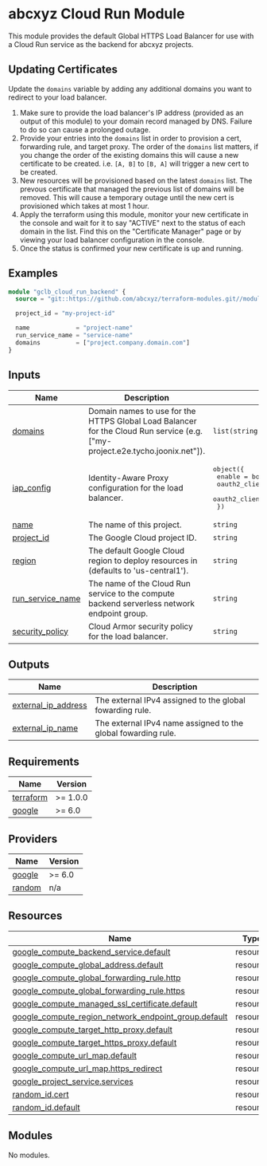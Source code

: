 # abcxyz Cloud Run Module

This module provides the default Global HTTPS Load Balancer for use with a Cloud
Run service as the backend for abcxyz projects.

## Updating Certificates

Update the `domains` variable by adding any additional domains you want to
redirect to your load balancer.

1. Make sure to provide the load balancer's IP address (provided as an output of
   this module) to your domain record managed by DNS. Failure to do so can cause
   a prolonged outage.
2. Provide your entries into the `domains` list in order to provision a cert,
   forwarding rule, and target proxy. The order of the `domains` list matters,
   if you change the order of the existing domains this will cause a new
   certificate to be created. i.e. `[A, B]` to `[B, A]` will trigger a new cert
   to be created.
3. New resources will be provisioned based on the latest `domains` list. The
   prevous certificate that managed the previous list of domains will be
   removed. This will cause a temporary outage until the new cert is provisioned
   which takes at most 1 hour.
4. Apply the terraform using this module, monitor your new certificate in the
   console and wait for it to say "ACTIVE" next to the status of each domain in
   the list. Find this on the "Certificate Manager" page or by viewing your load
   balancer configuration in the console.
5. Once the status is confirmed your new certificate is up and running.

<!-- BEGIN_TF_DOCS -->
## Examples

```terraform
module "gclb_cloud_run_backend" {
  source = "git::https://github.com/abcxyz/terraform-modules.git//modules/gclb_cloud_run_backend?ref=SHA_OR_TAG"

  project_id = "my-project-id"

  name             = "project-name"
  run_service_name = "service-name"
  domains          = ["project.company.domain.com"]
}
```

## Inputs

| Name | Description | Type | Default | Required |
|------|-------------|------|---------|:--------:|
| <a name="input_domains"></a> [domains](#input\_domains) | Domain names to use for the HTTPS Global Load Balancer for the Cloud Run service (e.g. ["my-project.e2e.tycho.joonix.net"]). | `list(string)` | n/a | yes |
| <a name="input_iap_config"></a> [iap\_config](#input\_iap\_config) | Identity-Aware Proxy configuration for the load balancer. | <pre>object({<br/>    enable               = bool<br/>    oauth2_client_id     = string<br/>    oauth2_client_secret = string<br/>  })</pre> | <pre>{<br/>  "enable": false,<br/>  "oauth2_client_id": "",<br/>  "oauth2_client_secret": ""<br/>}</pre> | no |
| <a name="input_name"></a> [name](#input\_name) | The name of this project. | `string` | n/a | yes |
| <a name="input_project_id"></a> [project\_id](#input\_project\_id) | The Google Cloud project ID. | `string` | n/a | yes |
| <a name="input_region"></a> [region](#input\_region) | The default Google Cloud region to deploy resources in (defaults to 'us-central1'). | `string` | `"us-central1"` | no |
| <a name="input_run_service_name"></a> [run\_service\_name](#input\_run\_service\_name) | The name of the Cloud Run service to the compute backend serverless network endpoint group. | `string` | n/a | yes |
| <a name="input_security_policy"></a> [security\_policy](#input\_security\_policy) | Cloud Armor security policy for the load balancer. | `string` | `null` | no |

## Outputs

| Name | Description |
|------|-------------|
| <a name="output_external_ip_address"></a> [external\_ip\_address](#output\_external\_ip\_address) | The external IPv4 assigned to the global fowarding rule. |
| <a name="output_external_ip_name"></a> [external\_ip\_name](#output\_external\_ip\_name) | The external IPv4 name assigned to the global fowarding rule. |

## Requirements

| Name | Version |
|------|---------|
| <a name="requirement_terraform"></a> [terraform](#requirement\_terraform) | >= 1.0.0 |
| <a name="requirement_google"></a> [google](#requirement\_google) | >= 6.0 |

## Providers

| Name | Version |
|------|---------|
| <a name="provider_google"></a> [google](#provider\_google) | >= 6.0 |
| <a name="provider_random"></a> [random](#provider\_random) | n/a |

## Resources

| Name | Type |
|------|------|
| [google_compute_backend_service.default](https://registry.terraform.io/providers/hashicorp/google/latest/docs/resources/compute_backend_service) | resource |
| [google_compute_global_address.default](https://registry.terraform.io/providers/hashicorp/google/latest/docs/resources/compute_global_address) | resource |
| [google_compute_global_forwarding_rule.http](https://registry.terraform.io/providers/hashicorp/google/latest/docs/resources/compute_global_forwarding_rule) | resource |
| [google_compute_global_forwarding_rule.https](https://registry.terraform.io/providers/hashicorp/google/latest/docs/resources/compute_global_forwarding_rule) | resource |
| [google_compute_managed_ssl_certificate.default](https://registry.terraform.io/providers/hashicorp/google/latest/docs/resources/compute_managed_ssl_certificate) | resource |
| [google_compute_region_network_endpoint_group.default](https://registry.terraform.io/providers/hashicorp/google/latest/docs/resources/compute_region_network_endpoint_group) | resource |
| [google_compute_target_http_proxy.default](https://registry.terraform.io/providers/hashicorp/google/latest/docs/resources/compute_target_http_proxy) | resource |
| [google_compute_target_https_proxy.default](https://registry.terraform.io/providers/hashicorp/google/latest/docs/resources/compute_target_https_proxy) | resource |
| [google_compute_url_map.default](https://registry.terraform.io/providers/hashicorp/google/latest/docs/resources/compute_url_map) | resource |
| [google_compute_url_map.https_redirect](https://registry.terraform.io/providers/hashicorp/google/latest/docs/resources/compute_url_map) | resource |
| [google_project_service.services](https://registry.terraform.io/providers/hashicorp/google/latest/docs/resources/project_service) | resource |
| [random_id.cert](https://registry.terraform.io/providers/hashicorp/random/latest/docs/resources/id) | resource |
| [random_id.default](https://registry.terraform.io/providers/hashicorp/random/latest/docs/resources/id) | resource |

## Modules

No modules.
<!-- END_TF_DOCS -->
